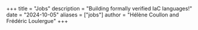 +++
title = "Jobs"
description = "Building formally verified IaC languages!"
date = "2024-10-05"
aliases = ["jobs"]
author = "Hélène Coullon and Frédéric Loulergue"
+++